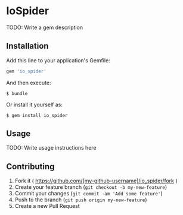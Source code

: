 # IoSpider

TODO: Write a gem description

## Installation

Add this line to your application's Gemfile:

```ruby
gem 'io_spider'
```

And then execute:

    $ bundle

Or install it yourself as:

    $ gem install io_spider

## Usage

TODO: Write usage instructions here

## Contributing

1. Fork it ( https://github.com/[my-github-username]/io_spider/fork )
2. Create your feature branch (`git checkout -b my-new-feature`)
3. Commit your changes (`git commit -am 'Add some feature'`)
4. Push to the branch (`git push origin my-new-feature`)
5. Create a new Pull Request

